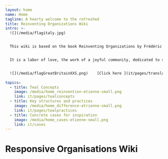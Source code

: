 ```yaml
---
layout: home
name: Home
tagline: A hearty welcome to the refreshed
title: Reinventing Organizations Wiki
intro: >-
  ![](/media/flagitaly.jpg)


  This wiki is based on the book Reinventing Organizations by Frédéric Laloux. Its primary purpose is to serve as a practical guide for leaders who are reinventing their organization and are looking for inspiration as they upgrade specific management practices in their organization.


  It is a labor of love, the work of a joyful community, dedicated to soulful organizations everywhere coming to life. We  invite you to[ join us and contribute](it/pages/how-can-you-contribute)  to add cases and insights to this wiki.


  ![](/media/flagGreatBritainXXS.png)    [Click here ](it/pages/translations) for accessing translations of this Wiki (Hungarian, Chinese and Spanish are available today - Polish, Russian and French are in progress)
  
topics:
  - title: Teal Concepts
    image: /media/home_reinvention-etienne-small.png
    link: it/pages/tealconcepts
  - title: Key structures and practices
    image: /media/home_difference-etrienne-small.png
    link: it/pages/tealpractices
  - title: Concrete cases for inspiration
    image: /media/home_cases-etienne-small.png
    link: it/cases
---
```


# Responsive Organisations Wiki
